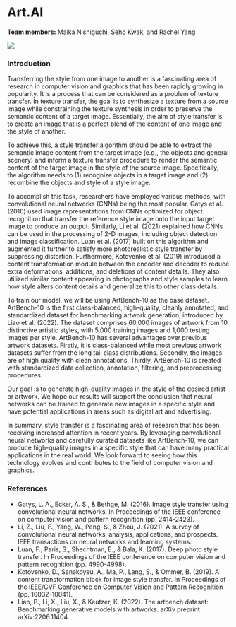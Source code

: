 # Art.AI

**Team members:** Maika Nishiguchi, Seho Kwak, and Rachel Yang

![](cs152.jpg)

### Introduction 
Transferring the style from one image to another is a fascinating area of research in computer vision and graphics that has been rapidly growing in popularity. It is a process that can be considered as a problem of texture transfer. In texture transfer, the goal is to synthesize a texture from a source image while constraining the texture synthesis in order to preserve the semantic content of a target image. Essentially, the aim of style transfer is to create an image that is a perfect blend of the content of one image and the style of another.
	
To achieve this, a style transfer algorithm should be able to extract the semantic image content from the target image (e.g., the objects and general scenery) and inform a texture transfer procedure to render the semantic content of the target image in the style of the source image. Specifically, the algorithm needs to (1) recognize objects in a target image and (2) recombine the objects and style of a style image.
	
To accomplish this task, researchers have employed various methods, with convolutional neural networks (CNNs) being the most popular. Gatys et al. (2016) used image representations from CNNs optimized for object recognition that transfer the reference style image onto the input target image to produce an output. Similarly, Li et al. (2021) explained how CNNs can be used in the processing of 2-D images, including object detection and image classification. Luan et al. (2017) built on this algorithm and augmented it further to satisfy more photorealistic style transfer by suppressing distortion. Furthermore, Kotovenko et al. (2019) introduced a content transformation module between the encoder and decoder to reduce extra deformations, additions, and deletions of content details. They also utilized similar content appearing in photographs and style samples to learn how style alters content details and generalize this to other class details.

To train our model, we will be using ArtBench-10 as the base dataset. ArtBench-10 is the first class-balanced, high-quality, cleanly annotated, and standardized dataset for benchmarking artwork generation, introduced by Liao et al. (2022). The dataset comprises 60,000 images of artwork from 10 distinctive artistic styles, with 5,000 training images and 1,000 testing images per style. ArtBench-10 has several advantages over previous artwork datasets. Firstly, it is class-balanced while most previous artwork datasets suffer from the long tail class distributions. Secondly, the images are of high quality with clean annotations. Thirdly, ArtBench-10 is created with standardized data collection, annotation, filtering, and preprocessing procedures.
	
Our goal is to generate high-quality images in the style of the desired artist or artwork. We hope our results will support the conclusion that neural networks can be trained to generate new images in a specific style and have potential applications in areas such as digital art and advertising.
	
In summary, style transfer is a fascinating area of research that has been receiving increased attention in recent years. By leveraging convolutional neural networks and carefully curated datasets like ArtBench-10, we can produce high-quality images in a specific style that can have many practical applications in the real world. We look forward to seeing how this technology evolves and contributes to the field of computer vision and graphics.
	
### References
- Gatys, L. A., Ecker, A. S., & Bethge, M. (2016). Image style transfer using convolutional neural networks. In Proceedings of the IEEE conference on computer vision and pattern recognition (pp. 2414-2423).
- Li, Z., Liu, F., Yang, W., Peng, S., & Zhou, J. (2021). A survey of convolutional neural networks: analysis, applications, and prospects. IEEE transactions on neural networks and learning systems.
- Luan, F., Paris, S., Shechtman, E., & Bala, K. (2017). Deep photo style transfer. In Proceedings of the IEEE conference on computer vision and pattern recognition (pp. 4990-4998).
- Kotovenko, D., Sanakoyeu, A., Ma, P., Lang, S., & Ommer, B. (2019). A content transformation block for image style transfer. In Proceedings of the IEEE/CVF Conference on Computer Vision and Pattern Recognition (pp. 10032-10041).
- Liao, P., Li, X., Liu, X., & Keutzer, K. (2022). The artbench dataset: Benchmarking generative models with artworks. arXiv preprint arXiv:2206.11404.
